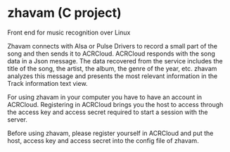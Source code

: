 # zhavam (C project)
Front end for music recognition over Linux

Zhavam connects with Alsa or Pulse Drivers to record a small part of the song and then sends it to ACRCloud. ACRCloud responds with the song data in a Json message. The data recovered from the service includes the title of the song, the artist, the album, the genre of the year, etc.
zhavam analyzes this message and presents the most relevant information in the Track information text view.

For using zhavam in your computer you have to have an account in ACRCloud. Registering in ACRCloud brings you the host to access through the access key and access secret required to start a session with the server.

Before using zhavam, please register yourself in ACRCloud and put the host, access key and access secret into the config file of zhavam.
